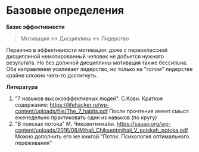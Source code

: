 # Базовые определения

**Базис эффективности**

> Мотивация <-> Дисциплина <-> Лидерство

Первично в эффективности мотивация: даже с первоклассной дисциплиной немотированный человек не добьется нужного результата. Но без должной дисциплины мотивация также бессильна. Оба направления усиливает лидерство, но только на "голом" лидерстве крайне сложно чего-то достигнуть.

**Литература**
1. "7 навыков высокоэффективных людей". С.Кови. Краткое содержание: https://lifehacker.ru/wp-content/uploads/file/The_7_habits.pdf
После прочтения имеет смысл еженедельно практиковать один из навыков (по кругу)
2. "В поисках потока" М. Чиксентмихайи. https://sauap.org/wp-content/uploads/2016/08/Mihaii_Chiksentmihaii_V_poiskah_potoka.pdf
Можно дополнить его же книгой "Поток. Психология оптимального переживания"
